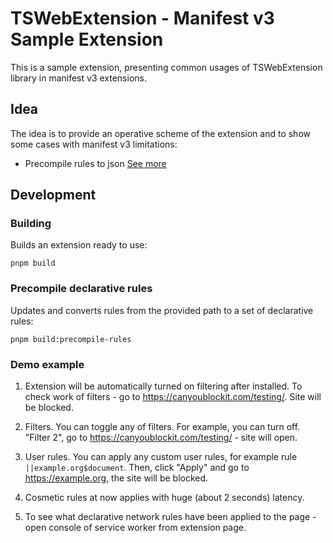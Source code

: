 # TSWebExtension - Manifest v3 Sample Extension

This is a sample extension, presenting common usages of TSWebExtension library in manifest v3 extensions.

## <a id="idea"></a> Idea

The idea is to provide an operative scheme of the extension and to show some cases with manifest v3 limitations:

- Precompile rules to json [See more](#precompile)

## <a id="usage"></a> Development

### <a id="build"></a> Building

Builds an extension ready to use:

```shell
pnpm build
```

### <a id="precompile"></a> Precompile declarative rules

Updates and converts rules from the provided path to a set of declarative rules:

```shell
pnpm build:precompile-rules
```

### Demo example

1. Extension will be automatically turned on filtering after installed.
To check work of filters - go to <https://canyoublockit.com/testing/>. Site will
be blocked.

2. Filters. You can toggle any of filters. For example, you can turn off.
"Filter 2", go to <https://canyoublockit.com/testing/> - site will open.

3. User rules. You can apply any custom user rules, for example rule
`||example.org$document`. Then, click "Apply" and go to <https://example.org>,
the site will be blocked.

4. Cosmetic rules at now applies with huge (about 2 seconds) latency.

5. To see what declarative network rules have been applied to the page - open
console of service worker from extension page.
